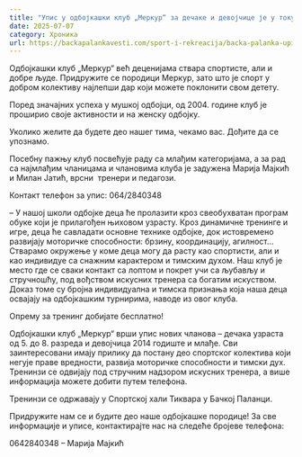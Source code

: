 ```yaml
---
title: "Упис у одбојкашки клуб „Меркур“ за дечаке и девојчице је у току!"
date: 2025-07-07
category: Хроника
url: https://backapalankavesti.com/sport-i-rekreacija/backa-palanka-upis-u-ok-merkur-je-otvoren/
---
```


Одбојкашки клуб „Меркур“ већ деценијама ствара спортисте, али и добре људе. Придружите се породици Меркур, зато што је спорт у добром колективу најлепши дар који можете поклонити свом детету.

Поред значајних успеха у мушкој одбојци, од 2004. године клуб је проширио своје активности и на женску одбојку.

Уколико желите да будете део нашег тима, чекамо вас. Дођите да се упознамо.

Посебну пажњу клуб посвећује раду са млађим категоријама, а за рад са најмлађим чланицама и члановима клуба је задужена Марија Мајкић и Милан Јатић, врсни  тренери и педагози.

Контакт телефон за упис: 064/2840348

– У нашој школи одбојке деца ће пролазити кроз свеобухватан програм обуке који је прилагођен њиховом узрасту. Кроз динамичне тренинге и игре, деца ће савладати основне технике одбојке, док истовремено развијају моторичке способности: брзину, координацију, агилност… Стварамо окружење у коме деца могу да расту као спортисти, али и као индивидуе са снажним карактером и тимским духом. Наш клуб је место где се сваки контакт са лоптом и покрет учи са љубављу и стручношћу, под вођством искусних тренера са богатим искуством. Доказ томе су бројна индивидуална и тимска признања која наша деца освајају на одбојкашким турнирима, наводе из овог клуба.

Опрему за тренинг добијате бесплатно!

Одбојкашки клуб „Меркур“ врши упис нових чланова – дечака узраста од 5. до 8. разреда и девојчица 2014 годиште и млађе. Сви заинтересовани имају прилику да постану део спортског колектива који негује праве вредности, развија моторичке способности и тимски дух. Тренинзи се одвијају под стручним надзором искусних тренера, а више информација можете добити путем телефона.

Тренинзи се одржавају у Спортској хали Тиквара у Бачкој Паланци.

Придружите нам се и будите део наше одбојкашке породице! За све информације и уписе, контактирајте нас на следеће бројеве телефона:

0642840348 – Марија Мајкић
